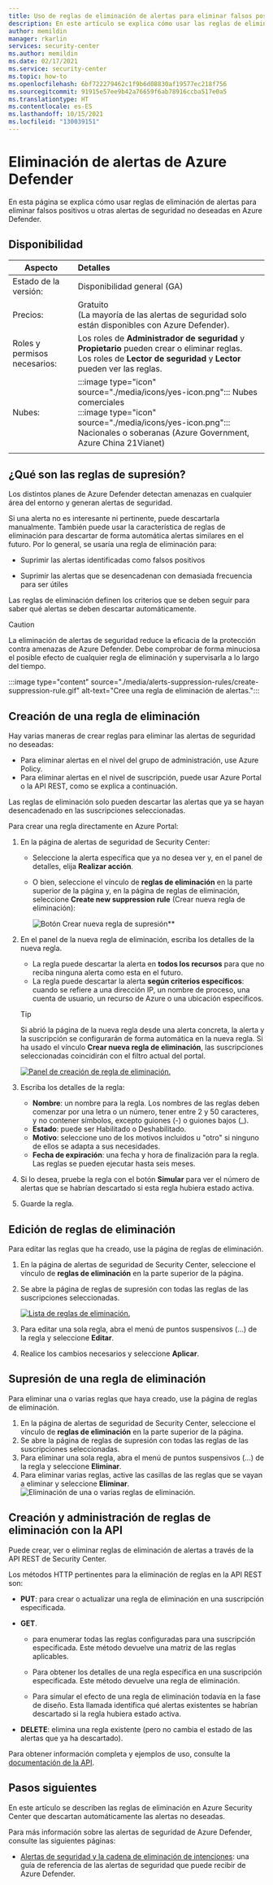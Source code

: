 ```yaml
---
title: Uso de reglas de eliminación de alertas para eliminar falsos positivos u otras alertas de seguridad no deseadas en Azure Security Center.
description: En este artículo se explica cómo usar las reglas de eliminación de Azure Security Center para ocultar las alertas de seguridad no deseadas
author: memildin
manager: rkarlin
services: security-center
ms.author: memildin
ms.date: 02/17/2021
ms.service: security-center
ms.topic: how-to
ms.openlocfilehash: 6bf722279462c1f9b6d08830af19577ec218f756
ms.sourcegitcommit: 91915e57ee9b42a76659f6ab78916ccba517e0a5
ms.translationtype: HT
ms.contentlocale: es-ES
ms.lasthandoff: 10/15/2021
ms.locfileid: "130039151"
---
```

# <a name="suppress-alerts-from-azure-defender"></a>Eliminación de alertas de Azure Defender

En esta página se explica cómo usar reglas de eliminación de alertas para eliminar falsos positivos u otras alertas de seguridad no deseadas en Azure Defender.

## <a name="availability"></a>Disponibilidad

|Aspecto|Detalles|
|----|:----|
|Estado de la versión:|Disponibilidad general (GA)|
|Precios:|Gratuito<br>(La mayoría de las alertas de seguridad solo están disponibles con Azure Defender).|
|Roles y permisos necesarios:|Los roles de **Administrador de seguridad** y **Propietario** pueden crear o eliminar reglas.<br>Los roles de **Lector de seguridad** y **Lector** pueden ver las reglas.|
|Nubes:|:::image type="icon" source="./media/icons/yes-icon.png"::: Nubes comerciales<br>:::image type="icon" source="./media/icons/yes-icon.png"::: Nacionales o soberanas (Azure Government, Azure China 21Vianet)|
|||


## <a name="what-are-suppression-rules"></a>¿Qué son las reglas de supresión?

Los distintos planes de Azure Defender detectan amenazas en cualquier área del entorno y generan alertas de seguridad.

Si una alerta no es interesante ni pertinente, puede descartarla manualmente. También puede usar la característica de reglas de eliminación para descartar de forma automática alertas similares en el futuro. Por lo general, se usaría una regla de eliminación para:

- Suprimir las alertas identificadas como falsos positivos

- Suprimir las alertas que se desencadenan con demasiada frecuencia para ser útiles

Las reglas de eliminación definen los criterios que se deben seguir para saber qué alertas se deben descartar automáticamente.

> [!CAUTION]
> La eliminación de alertas de seguridad reduce la eficacia de la protección contra amenazas de Azure Defender. Debe comprobar de forma minuciosa el posible efecto de cualquier regla de eliminación y supervisarla a lo largo del tiempo.

:::image type="content" source="./media/alerts-suppression-rules/create-suppression-rule.gif" alt-text="Cree una regla de eliminación de alertas.":::

## <a name="create-a-suppression-rule"></a>Creación de una regla de eliminación

Hay varias maneras de crear reglas para eliminar las alertas de seguridad no deseadas:

- Para eliminar alertas en el nivel del grupo de administración, use Azure Policy.
- Para eliminar alertas en el nivel de suscripción, puede usar Azure Portal o la API REST, como se explica a continuación.

Las reglas de eliminación solo pueden descartar las alertas que ya se hayan desencadenado en las suscripciones seleccionadas.

Para crear una regla directamente en Azure Portal:

1. En la página de alertas de seguridad de Security Center:

    - Seleccione la alerta específica que ya no desea ver y, en el panel de detalles, elija **Realizar acción**.

    - O bien, seleccione el vínculo de **reglas de eliminación** en la parte superior de la página y, en la página de reglas de eliminación, seleccione **Create new suppression rule** (Crear nueva regla de eliminación):

        ![Botón Crear nueva regla de supresión**](media/alerts-suppression-rules/create-new-suppression-rule.png)

1. En el panel de la nueva regla de eliminación, escriba los detalles de la nueva regla.
    - La regla puede descartar la alerta en **todos los recursos** para que no reciba ninguna alerta como esta en el futuro.     
    - La regla puede descartar la alerta **según criterios específicos**: cuando se refiere a una dirección IP, un nombre de proceso, una cuenta de usuario, un recurso de Azure o una ubicación específicos.

    > [!TIP]
    > Si abrió la página de la nueva regla desde una alerta concreta, la alerta y la suscripción se configurarán de forma automática en la nueva regla. Si ha usado el vínculo **Crear nueva regla de eliminación**, las suscripciones seleccionadas coincidirán con el filtro actual del portal.

    [![Panel de creación de regla de eliminación.](media/alerts-suppression-rules/new-suppression-rule-pane.png)](media/alerts-suppression-rules/new-suppression-rule-pane.png#lightbox)
1. Escriba los detalles de la regla:
    - **Nombre**: un nombre para la regla. Los nombres de las reglas deben comenzar por una letra o un número, tener entre 2 y 50 caracteres, y no contener símbolos, excepto guiones (-) o guiones bajos (_). 
    - **Estado**: puede ser Habilitado o Deshabilitado.
    - **Motivo**: seleccione uno de los motivos incluidos u "otro" si ninguno de ellos se adapta a sus necesidades.
    - **Fecha de expiración**: una fecha y hora de finalización para la regla. Las reglas se pueden ejecutar hasta seis meses.
1. Si lo desea, pruebe la regla con el botón **Simular** para ver el número de alertas que se habrían descartado si esta regla hubiera estado activa.
1. Guarde la regla. 


## <a name="edit-a-suppression-rule"></a>Edición de reglas de eliminación

Para editar las reglas que ha creado, use la página de reglas de eliminación.

1. En la página de alertas de seguridad de Security Center, seleccione el vínculo de **reglas de eliminación** en la parte superior de la página.
1. Se abre la página de reglas de supresión con todas las reglas de las suscripciones seleccionadas.

    [![Lista de reglas de eliminación.](media/alerts-suppression-rules/suppression-rules-page.png)](media/alerts-suppression-rules/suppression-rules-page.png#lightbox)

1. Para editar una sola regla, abra el menú de puntos suspensivos (...) de la regla y seleccione **Editar**.
1. Realice los cambios necesarios y seleccione **Aplicar**. 

## <a name="delete-a-suppression-rule"></a>Supresión de una regla de eliminación

Para eliminar una o varias reglas que haya creado, use la página de reglas de eliminación.

1. En la página de alertas de seguridad de Security Center, seleccione el vínculo de **reglas de eliminación** en la parte superior de la página.
1. Se abre la página de reglas de supresión con todas las reglas de las suscripciones seleccionadas.
1. Para eliminar una sola regla, abra el menú de puntos suspensivos (...) de la regla y seleccione **Eliminar**.
1. Para eliminar varias reglas, active las casillas de las reglas que se vayan a eliminar y seleccione **Eliminar**.
    ![Eliminación de una o varias reglas de eliminación.](media/alerts-suppression-rules/delete-multiple-alerts.png)

## <a name="create-and-manage-suppression-rules-with-the-api"></a>Creación y administración de reglas de eliminación con la API

Puede crear, ver o eliminar reglas de eliminación de alertas a través de la API REST de Security Center. 

Los métodos HTTP pertinentes para la eliminación de reglas en la API REST son:

- **PUT**: para crear o actualizar una regla de eliminación en una suscripción especificada.

- **GET**.

    - para enumerar todas las reglas configuradas para una suscripción especificada. Este método devuelve una matriz de las reglas aplicables.

    - Para obtener los detalles de una regla específica en una suscripción especificada. Este método devuelve una regla de eliminación.

    - Para simular el efecto de una regla de eliminación todavía en la fase de diseño. Esta llamada identifica qué alertas existentes se habrían descartado si la regla hubiera estado activa.

- **DELETE**: elimina una regla existente (pero no cambia el estado de las alertas que ya ha descartado).

Para obtener información completa y ejemplos de uso, consulte la [documentación de la API](/rest/api/securitycenter/). 


## <a name="next-steps"></a>Pasos siguientes

En este artículo se describen las reglas de eliminación en Azure Security Center que descartan automáticamente las alertas no deseadas.

Para más información sobre las alertas de seguridad de Azure Defender, consulte las siguientes páginas:

- [Alertas de seguridad y la cadena de eliminación de intenciones](alerts-reference.md): una guía de referencia de las alertas de seguridad que puede recibir de Azure Defender.